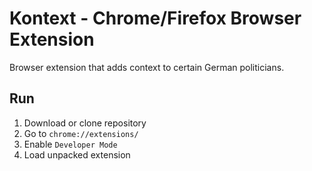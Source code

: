 # Kontext - Chrome/Firefox Browser Extension

Browser extension that adds context to certain German politicians.

## Run

1. Download or clone repository
2. Go to `chrome://extensions/`
3. Enable `Developer Mode`
4. Load unpacked extension
